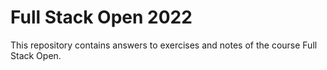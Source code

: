 # Full Stack Open 2022

This repository contains answers to exercises and notes of the course Full Stack Open.
